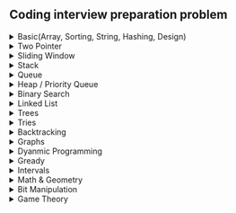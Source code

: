 ## Coding interview preparation problem

<details>
<summary>Basic(Array, Sorting, String, Hashing, Design)</summary>

Serial | Problem No .     | Problem And solution | Category | Platform
---    | ---------        |  ------- | ---- | --- |
1 | 916  | Problem: [Word Subsets](https://leetcode.com/problems/word-subsets/) <br/>Solution: [Solution Link](../../Online-judge/leetcode/word-subsets.cpp)   | String, HashMap  | Leetcode 
2 | 30           | Problem: [Substring with Concatenation of All Words](https://leetcode.com/problems/substring-with-concatenation-of-all-words/) <br/>Solution: [Solution Link](../../Online-judge/leetcode/substring-with-concatenation-of-all-words.cpp)        | Array, Hash table , String| Leetcode
3 | 387           | Problem: [First Unique Character in a String](https://leetcode.com/problems/first-unique-character-in-a-string/) <br/>Solution: [Solution Link](../../Online-judge/leetcode/first-unique-character-in-a-string.cpp)                          | Array, HashMap| Leetcode
4 | 3           | Problem: [Longest Substring Without Repeating Characters](https://leetcode.com/problems/longest-substring-without-repeating-characters/) <br/>Solution: [Solution Link](../../Online-judge/leetcode/longest-substring-without-repeating-characters.cpp)  | Hash Map| Leetcode
5 | 2268           | Problem: [Minimum Number of Keypresses](https://leetcode.com/problems/minimum-number-of-keypresses/) <br/>Solution: [Solution Link](../../Online-judge/leetcode/minimum-number-of-keypresses.cpp)                                                                                                                 | HashMap, String | Leetcode
6 | 1525           | Problem: [Number of Good Ways to Split a String](https://leetcode.com/problems/number-of-good-ways-to-split-a-string/) <br/>Solution: [Solution Link](../../Online-judge/leetcode/number-of-good-ways-to-split-a-string.cpp)                       | String, DP, BitManipulation | Leetcode
7 | 2131           | Problem: [Longest Palindrome by Concatenating Two Letter Words](https://leetcode.com/problems/longest-palindrome-by-concatenating-two-letter-words/) <br/>Solution: [Solution Link](../../Online-judge/leetcode/longest-palindrome-by-concatenating-two-letter-words.cpp)                                                                                                                 | String, Hash map, Counting | Leetcode
8 | 1706           | Problem: [Where Will the Ball Fall](https://leetcode.com/problems/where-will-the-ball-fall/) <br/>Solution: [Solution Link](../../Online-judge/leetcode/where-will-the-ball-fall.cpp)                                                                                                                 | DP, DFS, Array, Matrix | Leetcode
9 | 345           | Problem: [Reverse Vowels of a String](https://leetcode.com/problems/reverse-vowels-of-a-string/description/) <br/>Solution: [Solution Link](../../Online-judge/leetcode/reverse-vowels-of-a-string.cpp)                                                                                                                 | String | Leetcode
10 | 344           | Problem: [Reverse String](https://leetcode.com/problems/reverse-string/description/) <br/>Solution: [Solution Link](../../Online-judge/leetcode/reverse-string.cpp)                                                                                                                 | String | Leetcode
11 | 1165           | Problem: [Single-Row Keyboard](https://leetcode.com/problems/single-row-keyboard/description/) <br/>Solution: [Solution Link](../../Online-judge/leetcode/single-row-keyboard.cpp)                                                                                                                 | Hashmap, array, string | Leetcode
12 | 1704           | Problem: [Determine if String Halves Are Alike](https://leetcode.com/problems/determine-if-string-halves-are-alike/description/) <br/>Solution: [Solution Link](../../Online-judge/leetcode/determine-if-string-halves-are-alike.cpp)                                                   | Array, String | Leetcode
13 | 1657           | Problem: [Determine if Two Strings Are Close](https://leetcode.com/problems/determine-if-two-strings-are-close/description/) <br/>Solution: [Solution Link](../../Online-judge/leetcode/determine-if-two-strings-are-close.cpp)                                          | Array, String, Hashmap | Leetcode
14 | 2256           | Problem: [Minimum Average Difference](https://leetcode.com/problems/minimum-average-difference/description/) <br/>Solution: [Solution Link](../../Online-judge/leetcode/minimum-average-difference.cpp)             | Array, surrfix, prefix array | Leetcode
15 | 873           | Problem: [Length of Longest Fibonacci Subsequence](https://leetcode.com/problems/length-of-longest-fibonacci-subsequence/description/) <br/>Solution: [Solution Link](../../Online-judge/leetcode/length-of-longest-fibonacci-subsequence.cpp)                               | Array, HashTable, DP | Leetcode
16 | 2279           | Problem: [Maximum Bags With Full Capacity of Rocks](https://leetcode.com/problems/maximum-bags-with-full-capacity-of-rocks/description/) <br/>Solution: [Solution Link](../../Online-judge/leetcode/maximum-bags-with-full-capacity-of-rocks.cpp)                   | Sort, Array | Leetcode  
17 | 290           | Problem: [Word Pattern](https://leetcode.com/problems/word-pattern/description/) <br/>Solution: [Solution Link](../../Online-judge/leetcode/word-pattern.py)                                                   | Hshmap | Leetcode  
18 | 520           | Problem: [Detect Capital](https://leetcode.com/problems/detect-capital/description/) <br/>Solution: [Solution Link](../../Online-judge/leetcode/detect-capital.cpp)                                               | string | Leetcode  
19 | 944           | Problem: [Delete Columns to Make Sorted](https://leetcode.com/problems/delete-columns-to-make-sorted/description/) <br/>Solution: [Solution Link](../../Online-judge/leetcode/delete-columns-to-make-sorted.cpp)                               | array, string | Leetcode
20 | 2244           | Problem: [Minimum Rounds to Complete All Tasks](https://leetcode.com/problems/minimum-rounds-to-complete-all-tasks/description/) <br/>Solution: [Solution Link](../../Online-judge/leetcode/minimum-rounds-to-complete-all-task.cpp)            | Hashmap | Leetcode 
21 | 1           | Problem: [Two Sum](https://leetcode.com/problems/two-sum/description/) <br/>Solution: [C++](../../Online-judge/leetcode/two-sum.cpp)                                                                                                                | Hash map |  Leetcode
22 | 67           | Problem: [Add Binary](https://leetcode.com/problems/add-binary/description/) <br/>Solution: [Python](../../Online-judge/leetcode/add-binary.py)                                                       | String, Binary to Decimal convert | Leetcode
23 | 43           | Problem: [Multiply Strings](https://leetcode.com/problems/multiply-strings/description/) <br/>Solution: [Python](../../Online-judge/leetcode/multiply-strings.py)                                                                                             | String, string to int convert | Leetcode
24 | 912           | Problem: [Sort an Array](https://leetcode.com/problems/sort-an-array/description/) <br/>Solution: [c++](../../Online-judge/leetcode/sort-an-array.cpp), [python](../../Online-judge/leetcode/sort-an-array.py)                                                                                                                  | Merge Sort | 
25 | 443           | Problem: [String Compression](https://leetcode.com/problems/string-compression/description/) <br/>Solution: [python](../../Online-judge/leetcode/string-compression.py)                                                                                                                  | Group by | Leetcode
26 | 28           | Problem: [Find the Index of the First Occurrence in a String](https://leetcode.com/problems/find-the-index-of-the-first-occurrence-in-a-string/description/) <br/>Solution: [c++](../../Online-judge/leetcode/find-the-index-of-the-first-occurrence-in-a-string.cpp), [python](../../Online-judge/leetcode/find-the-index-of-the-first-occurrence-in-a-string.py)                                                                                                                   | String | Leetcode 
27 | 2348           | Problem: [Number of Zero-Filled Subarrays](https://leetcode.com/problems/number-of-zero-filled-subarrays/description/) <br/>Solution: [c++](../../Online-judge/leetcode/number-of-zero-filled-subarrays.cpp)                                       | Array, Math | Leetcode 
28 | 605           | Problem: [Can Place Flowers](https://leetcode.com/problems/can-place-flowers/description/) <br/>Solution: [c++](../../Online-judge/leetcode/can-place-flowers.cpp)                                                                                                                  | Array | Leetcode
29 | 2300           | Problem: [Successful Pairs of Spells and Potions](https://leetcode.com/problems/successful-pairs-of-spells-and-potions/description/) <br/>Solution: [c++](../../Online-judge/leetcode/successful-pairs-of-spells-and-potions.cpp), [python](../../Online-judge/leetcode/successful-pairs-of-spells-and-potions.py)                                                                                                                  | Array | Leetcode
30 | 760           | Problem: [Find Anagram Mappings](https://leetcode.com/problems/find-anagram-mappings/description/) <br/>Solution: [c++](../../Online-judge/leetcode/find-anagram-mappings.cpp), [python](../../Online-judge/leetcode/find-anagram-mappings.py)                                                                                                                  | Array, HashMapping | Leetcode
31 | 245           | Problem: [Shortest Word Distance III](https://leetcode.com/problems/shortest-word-distance-iii/description/) <br/>Solution: [c++](../../Online-judge/leetcode/shortest-word-distance-iii.cpp), [python](../../Online-judge/leetcode/shortest-word-distance-iii.py)                                                                                                                  | Array, HashMapping | Leetcode
32 | 1491           | Problem: [Average Salary Excluding the Minimum and Maximum Salary](https://leetcode.com/problems/average-salary-excluding-the-minimum-and-maximum-salary/description/) <br/>Solution: [c++](../../Online-judge/leetcode/average-salary-excluding-the-minimum-and-maximum-salary.cpp), [python](../../Online-judge/leetcode/average-salary-excluding-the-minimum-and-maximum-salary.py)                                                                                                                  | Array | Leetcode
33 | 705           | Problem: [Design HashSet](https://leetcode.com/problems/design-hashset/description/) <br/>Solution: [c++](../../Online-judge/leetcode/design-hashset.cpp), [python](../../Online-judge/leetcode/design-hashset.py)                                                                                                                  | Array, Hashing | Leetcode
34 | 1396           | Problem: [Design Underground System](https://leetcode.com/problems/design-underground-system/description/) <br/>Solution: [c++](../../Online-judge/leetcode/design-underground-system.cpp), [python](../../Online-judge/leetcode/design-underground-system.py)  | Design, Hashing | Leetcode
35 | 348           | Problem: [Design Tic-Tac-Toe](https://leetcode.com/problems/design-tic-tac-toe/) <br/>Solution: [c++](../../Online-judge/leetcode/design-tic-tac-toe.cpp), [python](../../Online-judge/leetcode/design-tic-tac-toe.py)  | Design, array | Leetcode
36 | 348           | Problem: [Summary Ranges](https://leetcode.com/problems/summary-ranges/description/) <br/>Solution: [c++](../../Online-judge/leetcode/summary-ranges.cpp), [python](../../Online-judge/leetcode/summary-ranges.py)  | array | Leetcode
37 | 1304           | Problem: [Find N Unique Integers Sum up to Zero](https://leetcode.com/problems/find-n-unique-integers-sum-up-to-zero/description/) <br/>Solution:  [python](../../Online-judge/leetcode/find-n-unique-integers-sum-up-to-zero.py)  | array | Leetcode
38 | 163           | Problem: [Missing Ranges](https://leetcode.com/problems/missing-ranges/description/) <br/>Solution:  [c++](../../Online-judge/leetcode/missing-ranges.cpp)  | basic, array | Leetcode
39 | 1732           | Problem: [Find the Highest Altitude](https://leetcode.com/problems/find-the-highest-altitude/description/) <br/>Solution:  [c++](../../Online-judge/leetcode/find-the-highest-altitude.cpp)  | sum, max, array | Leetcode
40 | 2453           | Problem: [Destroy Sequential Targets](https://leetcode.com/problems/destroy-sequential-targets/description/) <br/>Solution:  [c++](../../Online-judge/leetcode/destroy-sequential-targets.cpp)  | hashmap, array | Leetcode
41 | 852           | Problem: [Peak Index in a Mountain Array](https://leetcode.com/problems/peak-index-in-a-mountain-array/submissions/) <br/>Solution:  [c++](../../Online-judge/leetcode/peak-index-in-a-mountain-array.cpp)  | array | Leetcode

</details>


</details>


<details>
<summary>Two Pointer</summary>

Serial | Problem No .     | Problem And solution | Category | Platform
---    | ---------        |  ------- | ---- | --- |
1 | 11           | Problem: [Container With Most Water](https://leetcode.com/problems/container-with-most-water/description/) <br/>Solution: [c++](../../Online-judge/leetcode/container-with-most-water.cpp)                                                                              | Two pointer | Leetcode 
2 | 1768           | Problem: [Merge Strings Alternately](https://leetcode.com/problems/merge-strings-alternately/editorial/) <br/>Solution: [c++](../../Online-judge/leetcode/merge-strings-alternately.cpp), [python](../../Online-judge/leetcode/merge-strings-alternately.py)                                                                            | Two pointer, One pointer | Leetcode 



</details>


<details>
<summary>Sliding Window</summary>

Serial | Problem No .     | Problem And solution | Category | Platform
---    | ---------        |  ------- | ---- | --- |
1 | 438           | Problem: [Find All Anagrams in a String](https://leetcode.com/problems/find-all-anagrams-in-a-string/description/) <br/>Solution: [C++](../../Online-judge/leetcode/find-all-anagrams-in-a-string.cpp)                                                     | string, Hashmap, Slidewindow | Leetcode
2 | 567           | Problem: [Permutation in String](https://leetcode.com/problems/permutation-in-string/description/) <br/>Solution: [C++](../../Online-judge/leetcode/permutation-in-string.cpp)                                                 | String, Hashmap, Slidewindow | Leetcode
3 | 904           | Problem: [Fruit Into Baskets](https://leetcode.com/problems/fruit-into-baskets/description/) <br/>Solution: [C++](../../Online-judge/leetcode/fruit-into-baskets.cpp), [Python](../../Online-judge/leetcode/fruit-into-baskets.py)                             | Slide Window, Hashmap | Leetcode
4 | 2090           | Problem: [K Radius Subarray Averages](https://leetcode.com/problems/k-radius-subarray-averages/description/) <br/>Solution: [C++](../../Online-judge/leetcode/k-radius-subarray-averages.cpp), [Python](../../Online-judge/leetcode/k-radius-subarray-averages.py)                             | Slide Window, Prefix | Leetcode
5 | 1493           | Problem: [Longest Subarray of 1's After Deleting One Element](https://leetcode.com/problems/longest-subarray-of-1s-after-deleting-one-element/description/) <br/>Solution: [C++](../../Online-judge/leetcode/longest-subarray-of-1s-after-deleting-one-element.cpp)                            | Slide Window, DP | Leetcode
6 | 209           | Problem: [Minimum Size Subarray Sum](https://leetcode.com/problems/minimum-size-subarray-sum/description/) <br/>Solution: [C++](../../Online-judge/leetcode/minimum-size-subarray-sum.cpp)                            | Slide Window, DP | Leetcode
7 | 239           | Problem: [Sliding Window Maximum](https://leetcode.com/problems/sliding-window-maximum/) <br/>Solution: [C++](../../Online-judge/leetcode/sliding-window-maximum.cpp)                            | Slide Window | Leetcode


</details>


<details>
<summary>Stack</summary>

Serial | Problem No .     | Problem And solution | Category | Platform
---    | ---------        |  ------- | ---- | --- |
1| 155           | Problem: [Min Stack](https://leetcode.com/problems/min-stack/) <br/>Solution: [Solution Link](../../Online-judge/leetcode/min-stack.cpp)     | Stack, Design| Leetcode
2 | 1544           | Problem: [Make The String Great](https://leetcode.com/problems/make-the-string-great/description/) <br/>Solution: [Solution Link](../../Online-judge/leetcode/make-the-string-great.cpp)                                                                                                                 | String, Stack | Leetcode
3 | 1047           | Problem: [Remove All Adjacent Duplicates In String](https://leetcode.com/problems/remove-all-adjacent-duplicates-in-string/description/) <br/>Solution: [Solution Link](../../Online-judge/leetcode/remove-all-adjacent-duplicates-in-string.cpp)                                            | String, Stack | LeetCode
4 | 901           | Problem: [Online Stock Span](https://leetcode.com/problems/online-stock-span/description/) <br/>Solution: [Solution Link](../../Online-judge/leetcode/online-stock-span.cpp)                                                                                                                 | Stack | Leetcode
5 | 150           | Problem: [Evaluate Reverse Polish Notation](https://leetcode.com/problems/evaluate-reverse-polish-notation/description/) <br/>Solution: [Solution Link](../../Online-judge/leetcode/evaluate-reverse-polish-notation.cpp)                                  | Stack |          Leetcode
6 | 739           | Problem: [Daily Temperatures](https://leetcode.com/problems/daily-temperatures/description/) <br/>Solution: [Solution Link](../../Online-judge/leetcode/daily-temperatures.cpp)                                                                      | Stack | Leetcode     
7 | 2390           | Problem: [Removing Stars From a String](https://leetcode.com/problems/removing-stars-from-a-string/description/) <br/>Solution: [Solution Link](../../Online-judge/leetcode/removing-stars-from-a-string.cpp)                          | String, Stack |     Leetcode            

</details>


<details>
<summary>Queue</summary>

Serial | Problem No .     | Problem And solution | Category | Platform
---    | ---------        |  ------- | ---- | --- |
1 | 232           | Problem: [Implement Queue using Stacks](https://leetcode.com/problems/implement-queue-using-stacks/description/) <br/>Solution: [Solution Link](../../Online-judge/leetcode/implement-queue-using-stacks.cpp)                             | Queue, Stack | Leetcode           


</details>


<details>
<summary>Heap / Priority Queue</summary>

Serial | Problem No .     | Problem And solution | Category | Platform
---    | ---------        |  ------- | ---- | --- |
1 | 451           | Problem: [Sort Characters By Frequency](https://leetcode.com/problems/sort-characters-by-frequency/description/) <br/>Solution: [Solution Link](../../Online-judge/leetcode/sort-characters-by-frequency.cpp)              | Array, String, Hashmap, Priority queue, Bucket sort | Leetcode
2 | 451           | Problem: [Sort Characters By Frequency](https://leetcode.com/problems/sort-characters-by-frequency/description/) <br/>Solution: [Solution Link](../../Online-judge/leetcode/sort-characters-by-frequency.cpp)               | Array, String, Hashmap, Priority queue, Bucket sort | Leetcode
3 | 1167           | Problem: [Minimum Cost to Connect Sticks](https://leetcode.com/problems/minimum-cost-to-connect-sticks/description/) <br/>Solution: [Solution Link](../../Online-judge/leetcode/minimum-cost-to-connect-sticks.cpp)                                        | Heap, Priority Queue | Leetcode
4 | 1962           | Problem: [Remove Stones to Minimize the Total](https://leetcode.com/problems/remove-stones-to-minimize-the-total/description/) <br/>Solution: [Solution Link](../../Online-judge/leetcode/remove-stones-to-minimize-the-total.cpp)                             | Max heap, Array | Leetcode
5 | 1834           | Problem: [Single-Threaded CPU](https://leetcode.com/problems/single-threaded-cpu/description/) <br/>Solution: [Solution Link](../../Online-judge/leetcode/single-threaded-cpu.cpp)                                 | Min heap, Array, Sorting, SJF, os task scheduling |    Leetcode
6 | 703           | Problem: [Kth Largest Element in a Stream](https://leetcode.com/problems/kth-largest-element-in-a-stream/description/) <br/>Solution: [c++](../../Online-judge/leetcode/kth-largest-element-in-a-stream.cpp)               | Max Heap, Data Stream | 
7 | 2462           | Problem: [Total Cost to Hire K Workers](https://leetcode.com/problems/total-cost-to-hire-k-workers/description/) <br/>Solution: [c++](../../Online-judge/leetcode/total-cost-to-hire-k-workers.cpp)               | MIN Heap | 
8 | 373           | Problem: [Find K Pairs with Smallest Sums](https://leetcode.com/problems/find-k-pairs-with-smallest-sums/description/) <br/>Solution: [c++](../../Online-judge/leetcode/find-k-pairs-with-smallest-sums.cpp)               | MAX Heap | 
9 | 215           | Problem: [Kth Largest Element in an Array](https://leetcode.com/problems/kth-largest-element-in-an-array/description/) <br/>Solution: [c++](../../Online-judge/leetcode/kth-largest-element-in-an-array.cpp)               | MIN Heap | 
10 | 973           | Problem: [K Closest Points to Origin](https://leetcode.com/problems/k-closest-points-to-origin/) <br/>Solution: [c++](../../Online-judge/leetcode/k-closest-points-to-origin.cpp)               | MIN Heap | 


</details>


<details>
<summary>Binary Search</summary>

Serial | Problem No .     | Problem And solution | Category | Platform
---    | ---------        |  ------- | ---- | --- |
1| 2389           | Problem: [Longest Subsequence With Limited Sum](https://leetcode.com/problems/longest-subsequence-with-limited-sum/description/) <br/>Solution: [Solution Link](../../Online-judge/leetcode/longest-subsequence-with-limited-sum.cpp)                      | Prefix, Binary search, Sort| Leetcode
2 | 167           | Problem: [Two Sum II - Input Array Is Sorted](https://leetcode.com/problems/two-sum-ii-input-array-is-sorted/description/) <br/>Solution: [C++](../../Online-judge/leetcode/two-sum-ii-input-array-is-sorted.cpp)          | Binary search, array, two pointer |  Leetcode
3 | 15           | Problem: [3Sum](https://leetcode.com/problems/3sum/description/) <br/>Solution: [C++](../../Online-judge/leetcode/3sum.cpp)   | Binary search, array, two pointer |  Leetcode
4 | 35           | Problem: [Search Insert Position](https://leetcode.com/problems/search-insert-position/description/) <br/>Solution: [c++](search-insert-position.cpp), [Python](../../Online-judge/leetcode/search-insert-position.py)                                                         | Binary search | Leetcode 
5 | 704           | Problem: [Binary Search](https://leetcode.com/problems/binary-search/description/) <br/>Solution: [c++](../../Online-judge/leetcode/binary-search.cpp)                                                                                                               | binary search | Leetcode
6 | 74           | Problem: [Search a 2D Matrix](https://leetcode.com/problems/search-a-2d-matrix/description/) <br/>Solution: [c++](../../Online-judge/leetcode/search-a-2d-matrix.cpp)                                                                                                               | 2D binary search | Leetcode
7 | 153           | Problem: [Find Minimum in Rotated Sorted Array](https://leetcode.com/problems/find-minimum-in-rotated-sorted-array/description/) <br/>Solution: [c++](../../Online-judge/leetcode/find-minimum-in-rotated-sorted-array.cpp)                                     | binary search | Leetcode
8 | 1539           | Problem: [Kth Missing Positive Number](https://leetcode.com/problems/kth-missing-positive-number/description/) <br/>Solution: [c++](../../Online-judge/leetcode/kth-missing-positive-number.cpp)                                                                      | Binary search | Leetcode 
9 | 1351           | Problem: [Count Negative Numbers in a Sorted Matrix](https://leetcode.com/problems/count-negative-numbers-in-a-sorted-matrix/) <br/>Solution: [Python](../../Online-judge/leetcode/count-negative-numbers-in-a-sorted-matrix.py)   | Matrix, Binary search | Leetcode
10 | 1150           | Problem: [Check If a Number Is Majority Element in a Sorted Array](https://leetcode.com/problems/check-if-a-number-is-majority-element-in-a-sorted-array/description/) <br/>Solution: [c++](../../Online-judge/leetcode/check-if-a-number-is-majority-element-in-a-sorted-array.cpp)   | Binary search | Leetcode 
11 | 744           | Problem: [Find Smallest Letter Greater Than Target](https://leetcode.com/problems/find-smallest-letter-greater-than-target/) <br/>Solution: [c++](../../Online-judge/leetcode/find-smallest-letter-greater-than-target.cpp), [python](../../Online-judge/leetcode/find-smallest-letter-greater-than-target.py)   | Binary search | Leetcode 
12 | 1060           | Problem: [Missing Element in Sorted Array](https://leetcode.com/problems/missing-element-in-sorted-array/) <br/>Solution: [c++](../../Online-judge/leetcode/missing-element-in-sorted-array.cpp), [python](../../Online-judge/leetcode/missing-element-in-sorted-array.py)   | Binary search | Leetcode 
13 | 1060           | Problem: [Search in Rotated Sorted Array](https://leetcode.com/problems/search-in-rotated-sorted-array/description/) <br/>Solution: [c++](../../Online-judge/leetcode/search-in-rotated-sorted-array.cpp)   | Binary search | Leetcode 

</details>


<details>
<summary>Linked List</summary>

Serial | Problem No .     | Problem And solution | Category | Platform
---    | ---------        |  ------- | ---- | --- |
1 | 21           | Problem: [Merge Two Sorted Lists](https://leetcode.com/problems/merge-two-sorted-lists/) <br/>Solution: [Solution Link](../../Online-judge/leetcode/merge-two-sorted-lists.cpp)        | Linked List, Recursion| Leetcode
2 | 141           | Problem: [Linked List Cycle](https://leetcode.com/problems/linked-list-cycle/) <br/>Solution: [Solution Link](../../Online-judge/leetcode/linked-list-cycle.cpp)                                                                                                                 | Linked List| Leetcode
3 | 206           | Problem: [Reverse Linked List](https://leetcode.com/problems/reverse-linked-list/) <br/>Solution: [Solution Link](../../Online-judge/leetcode/reverse-linked-list.cpp)                                                                                                                 | Linked List| Leetcode
4 | 237           | Problem: [Delete Node in a Linked List](https://leetcode.com/problems/delete-node-in-a-linked-list/) <br/>Solution: [Solution Link](../../Online-judge/leetcode/delete-node-in-a-linked-list.cpp)             | Linked List| Leetcode
5 | 160           | Problem: [Intersection of Two Linked Lists](https://leetcode.com/problems/intersection-of-two-linked-lists/) <br/>Solution: [Solution Link](intersection-of-two-linked-lists.cpp)                     | Linked List| Leetcode
6 | 146           | Problem: [LRU Cache](https://leetcode.com/problems/lru-cache/description/) <br/>Solution: [Solution Link](../../Online-judge/leetcode/lru-cache.cpp)                                                                                                                 | LRU, Double Linked List | Leetcode
7 | 899           | Problem: [Orderly Queue](https://leetcode.com/problems/orderly-queue/description/) <br/>Solution: [Solution Link](../../Online-judge/leetcode/orderly-queue.cpp)                                                                                                                 | Bubble sort, String, Math | Leetcode
8 | 1323           | Problem: [Maximum 69 Number](https://leetcode.com/problems/maximum-69-number/description/) <br/>Solution: [Solution Link](maximum-69-number.cpp)                                                                                                                 | String | Leetcode
9 | 876           | Problem: [Middle of the Linked List](https://leetcode.com/problems/middle-of-the-linked-list/description/) <br/>Solution: [Solution Link](../../Online-judge/leetcode/middle-of-the-linked-list.cpp)                                                                                                                 | Linked List | Leetcode
10 | 328           | Problem: [Odd Even Linked List](https://leetcode.com/problems/odd-even-linked-list/description/) <br/>Solution: [Solution Link](../../Online-judge/leetcode/odd-even-linked-list.cpp)                                                                                                                 | Linked List | Leetcode
11 | 234           | Problem: [Palindrome Linked List](https://leetcode.com/problems/palindrome-linked-list/description/) <br/>Solution: [C++](../../Online-judge/leetcode/palindrome-linked-list.cpp)                                                                                                                | LinkedList | Leetcode
12 | 19           | Problem: [Remove Nth Node From End of List](https://leetcode.com/problems/remove-nth-node-from-end-of-list/description/) <br/>Solution: [c++](../../Online-judge/leetcode/remove-nth-node-from-end-of-list.cpp), [Python](../../Online-judge/leetcode/remove-nth-node-from-end-of-list.py)                                                                                                                 | Linked List | Leetcode
13 | 382           | Problem: [Linked List Random Node](https://leetcode.com/problems/linked-list-random-node/description/) <br/>Solution: [c++](../../Online-judge/leetcode/linked-list-random-node.cpp), [python](../../Online-judge/leetcode/linked-list-random-node.py)                                      | Linked List, Array | Leetcode 
14 | 23           | Problem: [Merge k Sorted Lists](https://leetcode.com/problems/merge-k-sorted-lists/description/) <br/>Solution: [c++](../../Online-judge/leetcode/merge-k-sorted-lists.cpp)                                                                                                                  | Linked List | Leetcode
15 | 445           | Problem: [Add Two Numbers II](https://leetcode.com/problems/add-two-numbers-ii/submissions/) <br/>Solution: [c++](../../Online-judge/leetcode/add-two-numbers-ii.cpp)                                                                                                                  | Linked List | Leetcode
16 | 86           | Problem: [Partition List](https://leetcode.com/problems/partition-list/description/) <br/>Solution: [c++](../../Online-judge/leetcode/partition-list.cpp)                                                                                                                  | Linked List | Leetcode


</details>


<details>
<summary>Trees</summary>

Serial | Problem No .     | Problem And solution | Category | Platform
---    | ---------        |  ------- | ---- | --- |
1 | 307           | Problem: [Range Sum Query](https://leetcode.com/problems/range-sum-query-mutable/) <br/>Solution: [Solution Link](../../Online-judge/leetcode/range-sum-query-mutable.cpp)                                                                                                                 | Segment tree                    | Leetcode 
2 | 303           | Problem: [Range Sum Query - Immutable](https://leetcode.com/problems/range-sum-query-immutable/) <br/>Solution: [Solution Link](../../Online-judge/leetcode/range-sum-query-immutable.cpp)                                                                                                                 | Segment tree                        | Leetcode 
3 | 101           | Problem: [Symmetric Tree](https://leetcode.com/problems/symmetric-tree/) <br/>Solution: [Solution Link](../../Online-judge/leetcode/symmetric-tree.cpp)          | Tree    | Leetcode 
4 | 270           | Problem: [Closest Binary Search Tree Value](https://leetcode.com/problems/closest-binary-search-tree-value/) <br/>Solution: [Solution Link](../../Online-judge/leetcode/closest-binary-search-tree-value.cpp)    | Tree, Binary search tree  | Leetcode
5 | 111           | Problem: [Minimum Depth of Binary Tree](https://leetcode.com/problems/minimum-depth-of-binary-tree/) <br/>Solution: [Solution Link](../../Online-judge/leetcode/minimum-depth-of-binary-tree.cpp)                          | Tree, DFS, BFS, Binary tree| Leetcode
6 | 100           | Problem: [Same Tree](https://leetcode.com/problems/same-tree/) <br/>Solution: [Solution Link](../../Online-judge/leetcode/same-tree.cpp)          | Tree, DFS, BFS, Binary tree | Leetcode
7 | 98           | Problem: [validate-binary-search-tree](https://leetcode.com/problems/validate-binary-search-tree/) <br/>Solution: [Solution Link](../../Online-judge/leetcode/validate-binary-search-tree.cpp)                                                                                                                 | Tree, Binary tree, DFS, BFS | Leetcode
8 | 938           | Problem: [Range Sum of BST](https://leetcode.com/problems/range-sum-of-bst/description/) <br/>Solution: [Solution Link](../../Online-judge/leetcode/range-sum-of-bst.cpp)                                                                                                                 | BST, Stack | Leetcode
9 | 872           | Problem: [Leaf-Similar Trees](https://leetcode.com/problems/leaf-similar-trees/description/) <br/>Solution: [Solution Link](../../Online-judge/leetcode/leaf-similar-trees.cpp)                                                                                                                 | BST, DFS, Tree | Leetcode
10 | 107           | Problem: [Binary Tree Level Order Traversal II](https://leetcode.com/problems/binary-tree-level-order-traversal-ii/description/) <br/>Solution: [Solution Link](../../Online-judge/leetcode/binary-tree-level-order-traversal-ii.cpp)                                           | BST, Tree | Leetcode
11 | 1339           | Problem: [Maximum Product of Splitted Binary Tree](https://leetcode.com/problems/maximum-product-of-splitted-binary-tree/description/) <br/>Solution: [Solution Link](../../Online-judge/leetcode/maximum-product-of-splitted-binary-tree.cpp)                  | BST, Tree | Leetcode
12 | 124           | Problem: [Binary Tree Maximum Path Sum](https://leetcode.com/problems/binary-tree-maximum-path-sum/description/) <br/>Solution: [Solution Link](../../Online-judge/leetcode/binary-tree-maximum-path-sum.cpp)                                | BST, Tree | Leetcode
13 | 144           | Problem: [Binary Tree Preorder Traversal](https://leetcode.com/problems/binary-tree-preorder-traversal/) <br/>Solution: [Solution Link](../../Online-judge/leetcode/binary-tree-preorder-traversal.cpp)                           | Tree, Stack, DFS, Binary tree | Leetcode
14 | 1519           | Problem: [Number of Nodes in the Sub-Tree With the Same Label](https://leetcode.com/problems/number-of-nodes-in-the-sub-tree-with-the-same-label/description/) <br/>Solution: [Solution Link](../../Online-judge/leetcode/number-of-nodes-in-the-sub-tree-with-the-same-label.cpp)                                                                                                                 | Tree, DFS |  Leetcode
15 | 104           | Problem: [Maximum Depth of Binary Tree](https://leetcode.com/problems/maximum-depth-of-binary-tree/description/) <br/>Solution: [c++](../../Online-judge/leetcode/maximum-depth-of-binary-tree.cpp)                                                                                       | Binary tree | Leetcode
16 | 783           | Problem: [Minimum Distance Between BST Nodes](https://leetcode.com/problems/minimum-distance-between-bst-nodes/description/) <br/>Solution: [c++](../../Online-judge/leetcode/minimum-distance-between-bst-nodes.cpp), [Python](../../Online-judge/leetcode/minimum-distance-between-bst-nodes.py)                                                                                                               | Binary tree | Leetcode 
17 | 226           | Problem: [Invert Binary Tree](https://leetcode.com/problems/invert-binary-tree/description/) <br/>Solution: [c++](../../Online-judge/leetcode/invert-binary-tree.cpp), [Python](../../Online-judge/leetcode/invert-binary-tree.py)                                 | Tree | Leetcode
18 | 109           | Problem: [Convert Sorted List to Binary Search Tree](https://leetcode.com/problems/convert-sorted-list-to-binary-search-tree/description/) <br/>Solution: [c++](../../Online-judge/leetcode/convert-sorted-list-to-binary-search-tree.cpp), [python](convert-sorted-list-to-binary-search-tree.py)                                                                                                                   | LinkedList, TreeNode |  Leetcode
19 | 129           | Problem: [Sum Root to Leaf Numbers](https://leetcode.com/problems/sum-root-to-leaf-numbers/description/) <br/>Solution: [c++](../../Online-judge/leetcode/sum-root-to-leaf-numbers.cpp)                                                                                                                  | BST | Leetcode
20 | 958           | Problem: [Check Completeness of a Binary Tree](https://leetcode.com/problems/check-completeness-of-a-binary-tree/description/) <br/>Solution: [c++](../../Online-judge/leetcode/check-completeness-of-a-binary-tree.cpp)                                                       | BST | Leetcode
21 | 106           | Problem: [Construct Binary Tree from Inorder and Postorder Traversal](https://leetcode.com/problems/construct-binary-tree-from-inorder-and-postorder-traversal/description/) <br/>Solution: [c++](../../Online-judge/leetcode/construct-binary-tree-from-inorder-and-postorder-traversal.cpp)                                                                                                      | BST | Leetcode 
22 | 1372           | Problem: [Longest ZigZag Path in a Binary Tree](https://leetcode.com/problems/longest-zigzag-path-in-a-binary-tree/description/) <br/>Solution: [c++](../../Online-judge/leetcode/longest-zigzag-path-in-a-binary-tree.cpp),[python](../../Online-judge/leetcode/longest-zigzag-path-in-a-binary-tree.py)                                                                       | BST | Leetcode 
23 | 530           | Problem: [Minimum Absolute Difference in BST](https://leetcode.com/problems/minimum-absolute-difference-in-bst/description/) <br/>Solution: [c++](../../Online-judge/leetcode/minimum-absolute-difference-in-bst.cpp), [python](../../Online-judge/leetcode/minimum-absolute-difference-in-bst.py)                                                                       | BST | Leetcode 
24 | 1161           | Problem: [Maximum Level Sum of a Binary Tree](https://leetcode.com/problems/maximum-level-sum-of-a-binary-tree/description/) <br/>Solution: [c++](../../Online-judge/leetcode/maximum-level-sum-of-a-binary-tree.cpp), [python](../../Online-judge/leetcode/maximum-level-sum-of-a-binary-tree.py)                                                                       | BST | Leetcode 
25 | 1569           | Problem: [Number of Ways to Reorder Array to Get Same BST](https://leetcode.com/problems/number-of-ways-to-reorder-array-to-get-same-bst/description/) <br/>Solution: [c++](../../Online-judge/leetcode/number-of-ways-to-reorder-array-to-get-same-bst.cpp), [python](../../Online-judge/leetcode/number-of-ways-to-reorder-array-to-get-same-bst.py)                                                                       | BST | Leetcode 
26 | 1214           | Problem: [Two Sum BST](https://leetcode.com/problems/two-sum-bsts/description/) <br/>Solution: [c++](../../Online-judge/leetcode/two-sum-bsts.cpp), [python](../../Online-judge/leetcode/two-sum-bsts.py)                                                                       | BST | Leetcode 
27 | 863           | Problem: [All Nodes Distance K in Binary Tree](https://leetcode.com/problems/all-nodes-distance-k-in-binary-tree/description/) <br/>Solution: [c++](../../Online-judge/leetcode/all-nodes-distance-k-in-binary-tree.cpp), [python](../../Online-judge/leetcode/all-nodes-distance-k-in-binary-tree.py)                                                                       | B-tree, bfs, dfs | Leetcode 
28 | 1644           | Problem: [Lowest Common Ancestor of a Binary Tree II](https://leetcode.com/problems/lowest-common-ancestor-of-a-binary-tree-ii/description/) <br/>Solution: [c++](../../Online-judge/leetcode/lowest-common-ancestor-of-a-binary-tree-ii.cpp)                      | B-tree | Leetcode 
30 | 95           | Problem: [Unique Binary Search Trees II](https://leetcode.com/problems/unique-binary-search-trees-ii/description/) <br/>Solution: [c++](../../Online-judge/leetcode/unique-binary-search-trees-ii.cpp)                      | B-tree | Leetcode 

</details>


<details>
<summary>Tries</summary>

Serial | Problem No .     | Problem And solution | Category | Platform
---    | ---------        |  ------- | ---- |  --- |
1 | 208           | Problem: [Implement Trie (Prefix Tree)](https://leetcode.com/problems/implement-trie-prefix-tree/) <br/>Solution: [Solution Link](../../Online-judge/leetcode/implement-trie-prefix-tree.cpp)                                                               | Hash table, Trie, String, Design | Leetcode

</details>


<details>
<summary>Backtracking</summary>

Serial | Problem No .     | Problem And solution | Category | Platform
---    | ---------        |  ------- | ---- | --- |
1 | 212           | Problem: [Word Search II](https://leetcode.com/problems/word-search-ii/) <br/>Solution: [Solution Link](../../Online-judge/leetcode/word-search-ii.cpp)                                                                                                                 | Array, Backtracking, Matrix, DFS, Trie, Design | Leetcode
2 | 78           | Problem: [Subsets](https://leetcode.com/problems/subsets/) <br/>Solution: [Solution Link](../../Online-judge/leetcode/subsets.cpp)                                                                                                                 | Array, Backtracking| Leetcode
3 | 980           | Problem: [Unique Paths III](https://leetcode.com/problems/unique-paths-iii/) <br/>Solution: [Solution Link](../../Online-judge/leetcode/unique-paths-iii.cpp)                                                                                                                 | Backtracking, DFS| Leetcode
4 | 39           | Problem: [Combination Sum](https://leetcode.com/problems/combination-sum/) <br/>Solution: [Solution Link](../../Online-judge/leetcode/combination-sum.cpp)                                                                                                                 | Backtracking, Array | Leetcode
5 | 491           | Problem: [Non-decreasing Subsequences](https://leetcode.com/problems/non-decreasing-subsequences/description/) <br/>Solution: [C++](../../Online-judge/leetcode/non-decreasing-subsequences.cpp)                                                                                                                | Backtraking | Leetcode 

</details>


<details>
<summary>Graphs</summary>

Serial | Problem No .     | Problem And solution | Category | Platform
---    | ---------        |  ------- | ---- | --- |
1 | 1791           | Problem: [Find Center of Star Graph](https://leetcode.com/problems/find-center-of-star-graph/) <br/>Solution: [Solution Link](../../Online-judge/leetcode/find-center-of-star-graph.cpp)                                                                                                                 | Graph                                      |  
2 | 1971           | Problem: [Find if Path Exists in Graph](https://leetcode.com/problems/find-if-path-exists-in-graph/) <br/>Solution: [Solution Link](../../Online-judge/leetcode/find-if-path-exists-in-graph.cpp)                                                                                                                 | Graph,BFS,DFS,UNION                                      | 
3 | 1334           | Problem: [Find the City With the Smallest Number of Neighbors at a Threshold Distance](https://leetcode.com/problems/find-the-city-with-the-smallest-number-of-neighbors-at-a-threshold-distance/) <br/>Solution: [Solution Link](../../Online-judge/leetcode/find-the-city-with-the-smallest-number-of-neighbors-at-a-threshold-distance.cpp)                                                                                                                 | Graph, Shortest Path , Djikstra| Leetcode
4 | 261           | Problem: [Graph Valid Tree](https://leetcode.com/problems/graph-valid-tree/) <br/>Solution: [Solution Link](../../Online-judge/leetcode/graph-valid-tree.cpp)                                                                                                                 | DFS, BFS, Tree | Leetcode
5 | 323           | Problem: [Number of Connected Components in an Undirected Graph](https://leetcode.com/problems/number-of-connected-components-in-an-undirected-graph/) <br/>Solution: [Solution Link](../../Online-judge/leetcode/number-of-connected-components-in-an-undirected-graph.cpp)         | DFS, BFS| Leetcode
6 | 207           | Problem: [Course Schedule](https://leetcode.com/problems/course-schedule/) <br/>Solution: [Solution Link](../../Online-judge/leetcode/course-schedule.cpp) | DFS, BFS, Tree, Topological sort | Leetcode
7 | 210           | Problem: [Course Schedule II](https://leetcode.com/problems/course-schedule-ii/) <br/>Solution: [Solution Link](../../Online-judge/leetcode/course-schedule-ii.cpp)                                                                                                                 | DFS, BFS, Tree, Topological sort | Leetcode
8 | 433           | Problem: [Minimum Genetic Mutation](https://leetcode.com/problems/minimum-genetic-mutation/) <br/>Solution: [Solution Link](../../Online-judge/leetcode/minimum-genetic-mutation.cpp)                                                                                                                 | BFS, string | Leetcode
9 | 127           | Problem: [Word Ladder](https://leetcode.com/problems/word-ladder/) <br/>Solution: [Solution Link](../../Online-judge/leetcode/word-ladder.cpp)                                                                                                                 | BFS, string, Hash table | Leetcode
10 | 200           | Problem: [Number of Islands](https://leetcode.com/problems/number-of-islands/description/) <br/>Solution: [Solution Link](../../Online-judge/leetcode/number-of-islands.cpp)                                                                                                                 | BFS, DFS, Union | Leetcode
11 | 841           | Problem: [Keys and Rooms](https://leetcode.com/problems/keys-and-rooms/description/) <br/>Solution: [Solution Link](../../Online-judge/leetcode/keys-and-rooms.cpp) | BFS, QUEUE, STACK | Leetcode   
12 | 886           | Problem: [Possible Bipartition](https://leetcode.com/problems/possible-bipartition/description/) <br/>Solution: [Solution Link](../../Online-judge/leetcode/possible-bipartition.cpp)                                                            | BFS, Biparate Graph, Disjoint Set | Leetcode
13 | 834           | Problem: [Sum of Distances in Tree](https://leetcode.com/problems/sum-of-distances-in-tree/description/) <br/>Solution: [Solution Link](../../Online-judge/leetcode/sum-of-distances-in-tree.cpp)                    | BFS, Graph, Tree |  Leetcode
14 | 797           | Problem: [All Paths From Source to](https://leetcode.com/problems/all-paths-from-source-to-target/description/) <br/>Solution: [Solution Link](../../Online-judge/leetcode/all-paths-from-source-to-target.cpp)                                    | DFS, BFS, Graph | Leetcode 
15 | 269           | Problem: [Alien Dictionary](https://leetcode.com/problems/alien-dictionary/description/) <br/>Solution: [Solution Link](../../Online-judge/leetcode/alien-dictionary.cpp)                              | Array, String, BFS, DFS, Topological Sort | Leetcode
16 | 2246           | Problem: [Longest Path With Different Adjacent Characters](https://leetcode.com/problems/longest-path-with-different-adjacent-characters/description/) <br/>Solution: [Solution Link](../../Online-judge/leetcode/longest-path-with-different-adjacent-characters.cpp)           | Tree, DFS | Leetcode
17 | 1061           | Problem: [Lexicographically Smallest Equivalent String](https://leetcode.com/problems/lexicographically-smallest-equivalent-string/description/) <br/>Solution: [C++](../../Online-judge/leetcode/lexicographically-smallest-equivalent-string.cpp), [Python](../../Online-judge/leetcode/lexicographically-smallest-equivalent-string.py)              | Union | Leetcode 
18 | 997           | Problem: [Find the Town Judge](https://leetcode.com/problems/find-the-town-judge/description/) <br/>Solution: [C++](../../Online-judge/leetcode/find-the-town-judge.cpp)                                   | Array, Hashtable, Graph | Leetcode 
19 | 2359           | Problem: [Find Closest Node to Given Two Nodes](https://leetcode.com/problems/find-closest-node-to-given-two-nodes/description/) <br/>Solution: [C++](find-closest-node-to-given-two-nodes.cpp)                        | bfs, dfs | Leetcode 
20 | 1162           | Problem: [As Far from Land as Possible](https://leetcode.com/problems/as-far-from-land-as-possible/description/) <br/>Solution: [C++](../../Online-judge/leetcode/as-far-from-land-as-possible.cpp)                                                                                            | BFS, DP | Leetcode
21 | 1129           | Problem: [Shortest Path with Alternating](https://leetcode.com/problems/shortest-path-with-alternating-colors/) <br/>Solution: [C++](../../Online-judge/leetcode/shortest-path-with-alternating-colors.cpp)                                | BFS | Leetcode
22 | 2477           | Problem: [Minimum Fuel Cost to Report to the Capital](https://leetcode.com/problems/minimum-fuel-cost-to-report-to-the-capital/description/) <br/>Solution: [C++](../../Online-judge/leetcode/minimum-fuel-cost-to-report-to-the-capital.cpp), [Python](../../Online-judge/leetcode/minimum-fuel-cost-to-report-to-the-capital.py)                                                                                       | BFS, DFS, Graph, Tree, SubTree, Representaive |   Leetcode
23 | 2492           | Problem: [Minimum Score of a Path Between Two Cities](https://leetcode.com/problems/minimum-score-of-a-path-between-two-cities/description/) <br/>Solution: [c++](../../Online-judge/leetcode/minimum-score-of-a-path-between-two-cities.cpp)                         | BFS, DFS | Leetcode 
24 | 1319           | Problem: [Number of Operations to Make Network Connected](https://leetcode.com/problems/number-of-operations-to-make-network-connected/description/) <br/>Solution: [c++](../../Online-judge/leetcode/number-of-operations-to-make-network-connected.cpp) , [python](../../Online-judge/leetcode/number-of-operations-to-make-network-connected.py)                                                                                                                  | BFS, DFS , Union | Leetcode
25 | 743           | Problem: [Network Delay Time](https://leetcode.com/problems/network-delay-time/description/) <br/>Solution: [c++](../../Online-judge/leetcode/network-delay-time.cpp) , [python](../../Online-judge/leetcode/network-delay-time.py)                                                                                                                  | BFS, DFS , Dijkstra, Priority queue, Heap | Leetcode
26 | 743           | Problem: [Cheapest Flights Within K Stops](https://leetcode.com/problems/cheapest-flights-within-k-stops/description/) <br/>Solution: [c++](../../Online-judge/leetcode/cheapest-flights-within-k-stops.cpp) , [python](../../Online-judge/leetcode/cheapest-flights-within-k-stops.py)                                                                                                                  | BFS, DFS , Dijkstra, Priority queue, Heap, Bellman ford | Leetcode
27 | 743           | Problem: [Shortest Path in Binary Matrix](https://leetcode.com/problems/shortest-path-in-binary-matrix/description/) <br/>Solution: [python](../../Online-judge/leetcode/shortest-path-in-binary-matrix.py)                                                                                                                  | BFS | Leetcode
28 | 2101           | Problem: [Detonate the Maximum Bombs](https://leetcode.com/problems/detonate-the-maximum-bombs/) <br/>Solution: [C++](../../Online-judge/leetcode/detonate-the-maximum-bombs.cpp), [python](../../Online-judge/leetcode/detonate-the-maximum-bombs.py)                                                                                                                  | DFS | Leetcode
29 | 802           | Problem: [Find Eventual Safe States](https://leetcode.com/problems/find-eventual-safe-states/description/) <br/>Solution: [C++](../../Online-judge/leetcode/find-eventual-safe-states.cpp), [python](../../Online-judge/leetcode/find-eventual-safe-states.py)                                                                                                                  | DFS, Topological sort | Leetcode
30 | 542           | Problem: [01 Matrix](https://leetcode.com/problems/01-matrix/description/) <br/>Solution: [C++](../../Online-judge/leetcode/01-matrix.cpp)                                                                                                                  | BFS | Leetcode
31 | 1615           | Problem: [Maximal Network Rank](https://leetcode.com/problems/maximal-network-rank/description/) <br/>Solution: [C++](../../Online-judge/leetcode/maximal-network-rank.cpp)                                                                                                                  | hash map | Leetcode
32 | 1489           | Problem: [Find Critical and Pseudo-Critical Edges in Minimum Spanning Tree](https://leetcode.com/problems/find-critical-and-pseudo-critical-edges-in-minimum-spanning-tree/description/) <br/>Solution: [C++](../../Online-judge/leetcode/find-critical-and-pseudo-critical-edges-in-minimum-spanning-tree.cpp)                                                                                                                  | MST, Kruskal's, Disjoint union set | Leetcode

</details>


<details>
<summary>Dyanmic Programming</summary>

Serial | Problem No .     | Problem And solution | Category  | Platform
---    | ---------        |  ------- | ---- | --- |
1 | 62           | Problem: [Unique Paths](https://leetcode.com/problems/unique-paths/) <br/>Solution: [Solution Link](../../Online-judge/leetcode/unique-paths.cpp)                                                                                                                 | DP                                     |  Leetcode
2 | 63       | Problem: [Unique Paths II](https://leetcode.com/problems/unique-paths-ii/) <br/>Solution: [Solution Link](../../Online-judge/leetcode/unique-paths-ii.cpp)  | DP             | Leetcode
3 | 729           | Problem: [My Calendar I](https://leetcode.com/problems/my-calendar-i/) <br/>Solution: [Solution Link](../../Online-judge/leetcode/my-calendar-i.cpp)                                                                                                                 | DP                               | Leetcode 
4 | 1220          | Problem: [Count Vowels Permutation](https://leetcode.com/problems/count-vowels-permutation/) <br/>Solution: [Solution Link](../../Online-judge/leetcode/count-vowels-permutation.cpp)    |                 DP                | Leetcode
5 | 300           | Problem: [Longest Increasing Subsequence](https://leetcode.com/problems/longest-increasing-subsequence/) <br/>Solution: [Solution Link](../../Online-judge/leetcode/longest-increasing-subsequence.cpp)                                                                                                                 | DP | Leetcode
6 | 823           | Problem: [Binary Trees With Factors](https://leetcode.com/problems/binary-trees-with-factors/) <br/>Solution: [Solution Link](../../Online-judge/leetcode/binary-trees-with-factors.cpp)                                                                                                                 | DP , Array, Hash table | Leetcode
7 | 70           | Problem: [Climbing Stairs](https://leetcode.com/problems/climbing-stairs/) <br/>Solution: [Solution Link](../../Online-judge/leetcode/climbing-stairs.cpp)                                                                                                                 | Math, DP, Memoization | Leetcode
8 | 494           | Problem: [Target Sum](https://leetcode.com/problems/target-sum/) <br/>Solution: [Solution Link](../../Online-judge/leetcode/target-sum.cpp)                                                                                                                 | Math, DP, Memoization | Leetcode
9 | 121           | Problem: [Best Time to Buy and Sell Stock](https://leetcode.com/problems/best-time-to-buy-and-sell-stock/) <br/>Solution: [Solution Link](../../Online-judge/leetcode/best-time-to-buy-and-sell-stock.cpp)                                                     | DP, Kadane's, Array | Leetcode
10 | 279           | Problem: [Perfect Squares](https://leetcode.com/problems/perfect-squares/description/) <br/>Solution: [Solution Link](../../Online-judge/leetcode/perfect-squares.cpp)                                                                                                                 | DP | Leetcode
11 | 322           | Problem: [Coin Change](https://leetcode.com/problems/coin-change/description/) <br/>Solution: [Solution Link](../../Online-judge/leetcode/coin-change.cpp)                                                                                                                 | DP, array | Leetcode
12 | 931           | Problem: [Minimum Falling Path Sum](https://leetcode.com/problems/minimum-falling-path-sum/description/) <br/>Solution: [Solution Link](../../Online-judge/leetcode/minimum-falling-path-sum.cpp)       | DP | Leetcode
13 | 198           | Problem: [House Robber](https://leetcode.com/problems/house-robber/description/) <br/>Solution: [Solution Link](../../Online-judge/leetcode/house-robber.cpp)    | DP | Leetcode
14 | 213           | Problem: [House Robber II](https://leetcode.com/problems/house-robber-ii/description/) <br/>Solution: [Solution Link](../../Online-judge/leetcode/house-robber-ii.cpp)       | DP | Leetcode
15 | 790           | Problem: [Domino and Tromino Tiling](https://leetcode.com/problems/domino-and-tromino-tiling/description/) <br/>Solution: [Solution Link](../../Online-judge/leetcode/domino-and-tromino-tiling.cpp)                                             | DP | Leetcode  
16 | 1143           | Problem: [Longest Common Subsequence](https://leetcode.com/problems/longest-common-subsequence/description/) <br/>Solution: [Solution Link](../../Online-judge/leetcode/longest-common-subsequence.cpp)                  | DP | Leetcode  
17 | 91           | Problem: [Decode Ways](https://leetcode.com/problems/decode-ways/description/) <br/>Solution: [Solution Link](../../Online-judge/leetcode/decode-ways.cpp)                                                 | DP | Leetcode
18 | 55           | Problem: [Jump Game](https://leetcode.com/problems/jump-game/description/) <br/>Solution: [Solution Link](../../Online-judge/leetcode/jump-game.cpp)                                                | DP | Leetcode   
19 | 96           | Problem: [Unique Binary Search Trees](https://leetcode.com/problems/unique-binary-search-trees/description/) <br/>Solution: [C++](../../Online-judge/leetcode/unique-binary-search-trees.cpp)                                                                                                                | DP, Number theory | Leetcode  
20 | 926           | Problem: [Flip String to Monotone Increasing](https://leetcode.com/problems/flip-string-to-monotone-increasing/description/) <br/>Solution: [C++](../../Online-judge/leetcode/flip-string-to-monotone-increasing.cpp)                   | DP, String |  Leetcode
21 | 918           | Problem: [Maximum Sum Circular Subarray](https://leetcode.com/problems/maximum-sum-circular-subarray/description/) <br/>Solution: [C++](../../Online-judge/leetcode/maximum-sum-circular-subarray.cpp)                  | DP, array | Leetcode
22 | 1137           | Problem: [N-th Tribonacci Number](https://leetcode.com/problems/n-th-tribonacci-number/description/) <br/>Solution: [C++](../../Online-judge/leetcode/n-th-tribonacci-number.cpp)                                                                                                                | DP | Leetcode
23 | 1626           | Problem: [Best Team With No Conflicts](https://leetcode.com/problems/best-team-with-no-conflicts/description/) <br/>Solution: [C++](../../Online-judge/leetcode/best-team-with-no-conflicts.cpp)                                                                                                                | DP | Leetcode
24 | 152           | Problem: [Maximum Product Subarray](https://leetcode.com/problems/maximum-product-subarray/description/) <br/>Solution: [Python](../../Online-judge/leetcode/maximum-product-subarray.py)                                                                                                                | DP | Leetcode
25 | 1187           | Problem: [Make Array Strictly Increasing](https://leetcode.com/problems/make-array-strictly-increasing/description/) <br/>Solution: [c++](../../Online-judge/leetcode/make-array-strictly-increasing.cpp)                                                                                                                | DP | Leetcode
26 | 714           | Problem: [Best Time to Buy and Sell Stock with Transaction Fee](https://leetcode.com/problems/best-time-to-buy-and-sell-stock-with-transaction-fee/description/) <br/>Solution: [c++](../../Online-judge/leetcode/best-time-to-buy-and-sell-stock-with-transaction-fee.cpp)                                                                                                                | DP | Leetcode
27 | 122           | Problem: [Best Time to Buy and Sell Stock II](https://leetcode.com/problems/best-time-to-buy-and-sell-stock-ii/description/) <br/>Solution: [c++](../../Online-judge/leetcode/best-time-to-buy-and-sell-stock-ii.cpp)                                                                                                                | DP | Leetcode
28 | 1027           | Problem: [Longest Arithmetic Subsequence](https://leetcode.com/problems/longest-arithmetic-subsequence/description/) <br/>Solution: [c++](../../Online-judge/leetcode/longest-arithmetic-subsequence.cpp)                                                                                                                | DP | Leetcode
29 | 1575           | Problem: [Count All Possible Routes](https://leetcode.com/problems/count-all-possible-routes/description/) <br/>Solution: [c++](../../Online-judge/leetcode/count-all-possible-routes.cpp),[python](../../Online-judge/leetcode/count-all-possible-routes.py)                                                                                | DP | Leetcode
30 | 465           | Problem: [Optimal Account Balancing](https://leetcode.com/problems/optimal-account-balancing/description/) <br/>Solution: [c++](../../Online-judge/leetcode/optimal-account-balancing.cpp)             | DP | Leetcode
31 | 1218           | Problem: [Longest Arithmetic Subsequence of Given Difference](https://leetcode.com/problems/longest-arithmetic-subsequence-of-given-difference/description/) <br/>Solution: [c++](../../Online-judge/leetcode/longest-arithmetic-subsequence-of-given-difference.cpp)             | Longest subsequence, DP | Leetcode
32 | 688           | Problem: [Knight Probability in Chessboard](https://leetcode.com/problems/knight-probability-in-chessboard/submissions/) <br/>Solution: [c++](../../Online-judge/leetcode/knight-probability-in-chessboard.cpp), [python](../../Online-judge/leetcode/knight-probability-in-chessboard.py)           | Chess, DP | Leetcode
33 | 486           | Problem: [Predict the Winner](https://leetcode.com/problems/predict-the-winner/description/) <br/>Solution: [c++](../../Online-judge/leetcode/predict-the-winner.cpp), [python](../../Online-judge/leetcode/predict-the-winner.py)           | Chess, DP | Leetcode
34 | 808           | Problem: [Soup Servings](https://leetcode.com/problems/soup-servings/description/) <br/>Solution: [c++](../../Online-judge/leetcode/soup-servings.cpp), [python](../../Online-judge/leetcode/soup-servings.py)           | Chess, DP | Leetcode
35 | 664           | Problem: [Strange Printer](https://leetcode.com/problems/strange-printer/description/) <br/>Solution: [c++](../../Online-judge/leetcode/strange-printer.cpp)           | DP | Leetcode
36 | 2361           | Problem: [Minimum Costs Using the Train Line](https://leetcode.com/problems/minimum-costs-using-the-train-line/description/) <br/>Solution: [c++](../../Online-judge/leetcode/minimum-costs-using-the-train-line.cpp), [python](../../Online-judge/leetcode/minimum-costs-using-the-train-line.py)           | DP | Leetcode
37 | 139           | Problem: [Word Break](https://leetcode.com/problems/minimum-costs-using-the-train-line/description/) <br/>Solution: [python](../../Online-judge/leetcode/minimum-costs-using-the-train-line.py)           | DP | Leetcode
38 | 920           | Problem: [Number of Music Playlists](https://leetcode.com/problems/number-of-music-playlists/description/) <br/>Solution: [c++](../../Online-judge/leetcode/number-of-music-playlists.cpp)           | Permutation, Combination, DP | Leetcode

</details>


<details>
<summary>Gready</summary>

Serial | Problem No .     | Problem And solution | Category | Platform
---    | ---------        |  ------- | ---- | --- |
1 | 1833           | Problem: [Maximum Ice Cream Bars](https://leetcode.com/problems/maximum-ice-cream-bars/description/) <br/>Solution: [Solution Link](../../Online-judge/leetcode/maximum-ice-cream-bars.cpp)                                        | Greedy, Sorting, array | Leetcode 
2 | 452           | Problem: [Minimum Number of Arrows to Burst Balloons](https://leetcode.com/problems/minimum-number-of-arrows-to-burst-balloons/description/) <br/>Solution: [Solution Link](../../Online-judge/leetcode/minimum-number-of-arrows-to-burst-balloons.cpp)                         | Greedy, Sorting, Array | Leetcode  
3 | 134           | Problem: [Gas Station](https://leetcode.com/problems/gas-station/description/) <br/>Solution: [Solution Link](../../Online-judge/leetcode/gas-station.cpp)                                                           | Array, greedy | Leetcode
4 | 646           | Problem: [Maximum Length of Pair Chain](https://leetcode.com/problems/maximum-length-of-pair-chain/description/) <br/>Solution: [C++](../../Online-judge/leetcode/maximum-length-of-pair-chain.cpp)                                                                                                                |Array, Sort, Greedy |  Leetcode
5 | 280           | Problem: [Wiggle Sort](https://leetcode.com/problems/wiggle-sort/description/) <br/>Solution: [C++](../../Online-judge/leetcode/wiggle-sort.cpp)                                                                                                                | Array, Greedy |
6 | 2272           | Problem: [Substring With Largest Variance](https://leetcode.com/problems/substring-with-largest-variance/description/) <br/>Solution: [C++](../../Online-judge/leetcode/substring-with-largest-variance.cpp)                                                                                                                | kadane, Greedy |


</details>


<details>
<summary>Intervals</summary>

Serial | Problem No .     | Problem And solution | Category | Platform
---    | ---------        |  ------- | ---- | --- |
1 | 56           | Problem: [Merge Intervals](https://leetcode.com/problems/merge-intervals/description/) <br/>Solution: [Solution Link](../../Online-judge/leetcode/merge-intervals.cpp)                                                                                                                 | Sort, Array | Leetcode
2 | 57           | Problem: [Insert Interval](https://leetcode.com/problems/insert-interval/description/) <br/>Solution: [Solution Link](../../Online-judge/leetcode/insert-interval.cpp)                                                                                                                 | Sort, Array | Leetcode
3 | 252           | Problem: [Meeting Rooms](https://leetcode.com/problems/meeting-rooms/description/) <br/>Solution: [Solution Link](../../Online-judge/leetcode/meeting-rooms.cpp)                                                         | Min Heap, Sort | Leetcode 
4 | 253           | Problem: [Meeting Rooms II](https://leetcode.com/problems/meeting-rooms-ii/description/) <br/>Solution: [Solution Link](../../Online-judge/leetcode/meeting-rooms-ii.cpp)                                             | Min Heap, Sort | Leetcode  
5 | 435           | Problem: [Non-overlapping Intervals](https://leetcode.com/problems/non-overlapping-intervals/description/) <br/>Solution: [C++](../../Online-judge/leetcode/non-overlapping-intervals.cpp), [python](../../Online-judge/leetcode/non-overlapping-intervals.py)                                             | Sort | Leetcode  

</details>


<details>
<summary>Math & Geometry</summary>

Serial | Problem No .     | Problem And solution | Category | Platform
---    | ---------        |  ------- | ---- | --- |
1 | 1509           | Problem: [Three Moves](https://leetcode.com/problems/minimum-difference-between-largest-and-smallest-value-in-three-moves/) <br/>Solution: [Solution Link](../../Online-judge/leetcode/minimum-difference-between-largest-and-smallest-value-in-three-moves.cpp)                                                                                                                 | Math | Leetcode
2 | 204           | Problem: [Count Primes](https://leetcode.com/problems/count-primes/description/) <br/>Solution: [Solution Link](../../Online-judge/leetcode/count-primes.cpp)                                                                                                                 | Array, Number theory, Math | Leetcode
3 | 54           | Problem: [Spiral Matrix](https://leetcode.com/problems/spiral-matrix/description/) <br/>Solution: [Solution Link](../../Online-judge/leetcode/spiral-matrix.cpp)                                                                                                                 | Matrix |  Leetcode
4 | 59           | Problem: [Spiral Matrix II](https://leetcode.com/problems/spiral-matrix-ii/description/) <br/>Solution: [Solution Link](../../Online-judge/leetcode/spiral-matrix-ii.cpp)                                                                | Matrix | Leetcode 
5 | 1056           | Problem: [Confusing Number](https://leetcode.com/problems/confusing-number/description/) <br/>Solution: [Solution Link](../../Online-judge/leetcode/confusing-number.cpp)                                                   | Hashmap, Math | Leetcode 
6 | 46           | Problem: [Permutations](https://leetcode.com/problems/permutations/description/) <br/>Solution: [C++](../../Online-judge/leetcode/permutations.cpp)                                                                                                                | Math | Leetcode
7 | 46           | Problem: [Next Greater Element I](https://leetcode.com/problems/next-greater-element-i/description/) <br/>Solution: [C++](../../Online-judge/leetcode/next-greater-element-i.cpp)                                                                                                                | Math |   Leetcode 
8 | 1071           | Problem: [Greatest Common Divisor of Strings](https://leetcode.com/problems/greatest-common-divisor-of-strings/description/) <br/>Solution: [C++](../../Online-judge/leetcode/greatest-common-divisor-of-strings.cpp)                                                                                         | GCD, Math, String | Leetcode
9 | 1523           | Problem: [Count Odd Numbers in an Interval Range](https://leetcode.com/problems/count-odd-numbers-in-an-interval-range/description/) <br/>Solution: [C++](../../Online-judge/leetcode/count-odd-numbers-in-an-interval-range.cpp)                                               | Math | Leetcode 
10 | 989           | Problem: [Add to Array-Form of Integer](https://leetcode.com/problems/add-to-array-form-of-integer/description/) <br/>Solution: [c++](../../Online-judge/leetcode/add-to-array-form-of-integer.cpp)                                                                                                               | String, Math |  Leetcode
11 | 238           | Problem: [Product of Array Except Self](https://leetcode.com/problems/product-of-array-except-self/description/) <br/>Solution: [c++](../../Online-judge/leetcode/product-of-array-except-self.cpp)                                                                                                               | Math | Leetcode 
12 | 2352           | Problem: [Equal Row and Column Pairs](https://leetcode.com/problems/equal-row-and-column-pairs/description/) <br/>Solution: [c++](../../Online-judge/leetcode/equal-row-and-column-pairs.cpp), [python](../../Online-judge/leetcode/equal-row-and-column-pairs.py)                                                                                                                 | Math | Leetcode 
13 | 50           | Problem: [Pow(x, n)](https://leetcode.com/problems/powx-n/description/) <br/>Solution:  [python](../../Online-judge/leetcode/powx-n.py)  | math | Leetcode
14 | 77           | Problem: [Combinations](https://leetcode.com/problems/combinations/description/) <br/>Solution:  [c++](../../Online-judge/leetcode/combinations.cpp)  | backtacking, math | Leetcode
15 | 17           | Problem: [Letter Combinations of a Phone Number](https://leetcode.com/problems/letter-combinations-of-a-phone-number/description/) <br/>Solution:  [c++](../../Online-judge/leetcode/letter-combinations-of-a-phone-number.cpp)  | backtacking, math | Leetcode

</details>


<details>
<summary>Bit Manipulation</summary>

Serial | Problem No .     | Problem And solution | Category | Platform
---    | ---------        |  ------- | ---- | --- |
1 | 477           | Problem: [Total Hamming Distance](https://leetcode.com/problems/total-hamming-distance/) <br/>Solution: [Solution Link](../../Online-judge/leetcode/total-hamming-distance.cpp)       | Array, Math , Bit Manipulation| Leetcode


</details>


<details>
<summary>Game Theory</summary>

Serial | Problem No .     | Problem And solution | Category | Platform
---    | ---------        |  ------- | ---- | --- |
1 | 292           | Problem: [Nim Game](https://leetcode.com/problems/nim-game/) <br/>Solution: [Solution Link](../../Online-judge/leetcode/nim-game.cpp)   | Game theroy  | Leetcode 
2 | 1908           | Problem: [Game of Nim](https://leetcode.com/problems/game-of-nim/description/) <br/>Solution: [C++](../../Online-judge/leetcode/game-of-nim.cpp)                                                                                                                | DP | Leetcode  


</details>